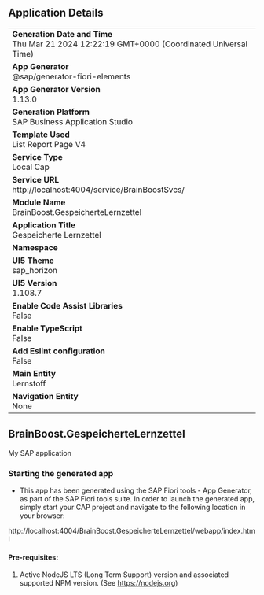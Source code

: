 ## Application Details
|               |
| ------------- |
|**Generation Date and Time**<br>Thu Mar 21 2024 12:22:19 GMT+0000 (Coordinated Universal Time)|
|**App Generator**<br>@sap/generator-fiori-elements|
|**App Generator Version**<br>1.13.0|
|**Generation Platform**<br>SAP Business Application Studio|
|**Template Used**<br>List Report Page V4|
|**Service Type**<br>Local Cap|
|**Service URL**<br>http://localhost:4004/service/BrainBoostSvcs/
|**Module Name**<br>BrainBoost.GespeicherteLernzettel|
|**Application Title**<br>Gespeicherte Lernzettel|
|**Namespace**<br>|
|**UI5 Theme**<br>sap_horizon|
|**UI5 Version**<br>1.108.7|
|**Enable Code Assist Libraries**<br>False|
|**Enable TypeScript**<br>False|
|**Add Eslint configuration**<br>False|
|**Main Entity**<br>Lernstoff|
|**Navigation Entity**<br>None|

## BrainBoost.GespeicherteLernzettel

My SAP application

### Starting the generated app

-   This app has been generated using the SAP Fiori tools - App Generator, as part of the SAP Fiori tools suite.  In order to launch the generated app, simply start your CAP project and navigate to the following location in your browser:

http://localhost:4004/BrainBoost.GespeicherteLernzettel/webapp/index.html

#### Pre-requisites:

1. Active NodeJS LTS (Long Term Support) version and associated supported NPM version.  (See https://nodejs.org)


